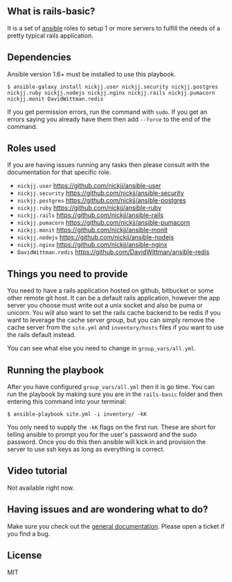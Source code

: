 ## What is rails-basic?

It is a set of [ansible](http://www.ansible.com/home) roles to setup 1 or more servers to fulfill the needs of a pretty typical rails application.

## Dependencies

Ansible version 1.6+ must be installed to use this playbook.

`$ ansible-galaxy install nickjj.user nickjj.security nickjj.postgres nickjj.ruby nickjj.nodejs nickjj.nginx nickjj.rails nickjj.pumacorn nickjj.monit DavidWittman.redis`

If you get permission errors, run the command with `sudo`. If you get an errors saying you already have them then add `--force` to the end of the command.

## Roles used

If you are having issues running any tasks then please consult with the documentation for that specific role.

- `nickjj.user` https://github.com/nickjj/ansible-user
- `nickjj.security` https://github.com/nickjj/ansible-security
- `nickjj.postgres` https://github.com/nickjj/ansible-postgres
- `nickjj.ruby` https://github.com/nickjj/ansible-ruby
- `nickjj.rails` https://github.com/nickjj/ansible-rails
- `nickjj.pumacorn` https://github.com/nickjj/ansible-pumacorn
- `nickjj.monit` https://github.com/nickjj/ansible-monit
- `nickjj.nodejs` https://github.com/nickjj/ansible-nodejs
- `nickjj.nginx` https://github.com/nickjj/ansible-nginx
- `DavidWittman.redis` https://github.com/DavidWittman/ansible-redis

## Things you need to provide

You need to have a rails application hosted on github, bitbucket or some other remote git host. It can be a default rails application, however the app server you choose must write out a unix socket and also be puma or unicorn. You will also want to set the rails cache backend to be redis if you want to leverage the cache server group, but you can simply remove the cache server from the `site.yml` and `inventory/hosts` files if you want to use the rails default instead.

You can see what else you need to change in `group_vars/all.yml`.

## Running the playbook

After you have configured `group_vars/all.yml` then it is go time. You can run the playbook by making sure you are in the `rails-basic` folder and then entering this command into your terminal:

`$ ansible-playbook site.yml -i inventory/ -kK`

You only need to supply the `-kK` flags on the first run. These are short for telling ansible to prompt you for the user's password and the sudo password. Once you do this then ansible will kick in and provision the server to use ssh keys as long as everything is correct.

## Video tutorial

Not available right now.

## Having issues and are wondering what to do?

Make sure you check out the [general documentation](https://github.com/nickjj/ansible-playbooks#general-information-and-terminology). Please open a ticket if you find a bug.

## License

MIT